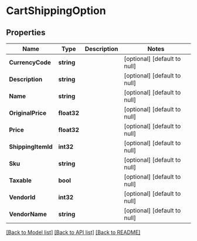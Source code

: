 # CartShippingOption

## Properties
Name | Type | Description | Notes
------------ | ------------- | ------------- | -------------
**CurrencyCode** | **string** |  | [optional] [default to null]
**Description** | **string** |  | [optional] [default to null]
**Name** | **string** |  | [optional] [default to null]
**OriginalPrice** | **float32** |  | [optional] [default to null]
**Price** | **float32** |  | [optional] [default to null]
**ShippingItemId** | **int32** |  | [optional] [default to null]
**Sku** | **string** |  | [optional] [default to null]
**Taxable** | **bool** |  | [optional] [default to null]
**VendorId** | **int32** |  | [optional] [default to null]
**VendorName** | **string** |  | [optional] [default to null]

[[Back to Model list]](../README.md#documentation-for-models) [[Back to API list]](../README.md#documentation-for-api-endpoints) [[Back to README]](../README.md)


